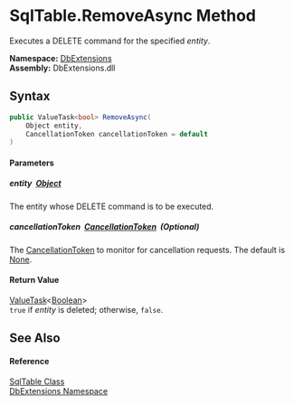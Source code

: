 SqlTable.RemoveAsync Method
===========================
Executes a DELETE command for the specified *entity*.
  
**Namespace:** [DbExtensions][1]  
**Assembly:** DbExtensions.dll

Syntax
------

```csharp
public ValueTask<bool> RemoveAsync(
	Object entity,
	CancellationToken cancellationToken = default
)
```

#### Parameters

##### *entity*  [Object][2]
The entity whose DELETE command is to be executed.

##### *cancellationToken*  [CancellationToken][3]  (Optional)
The [CancellationToken][3] to monitor for cancellation requests. The default is [None][4].

#### Return Value
[ValueTask][5]&lt;[Boolean][6]>  
`true` if *entity* is deleted; otherwise, `false`.

See Also
--------

#### Reference
[SqlTable Class][7]  
[DbExtensions Namespace][1]  

[1]: ../README.md
[2]: https://learn.microsoft.com/dotnet/api/system.object
[3]: https://learn.microsoft.com/dotnet/api/system.threading.cancellationtoken
[4]: https://learn.microsoft.com/dotnet/api/system.threading.cancellationtoken.none
[5]: https://learn.microsoft.com/dotnet/api/system.threading.tasks.valuetask-1
[6]: https://learn.microsoft.com/dotnet/api/system.boolean
[7]: README.md